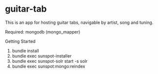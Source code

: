 guitar-tab
==========

This is an app for hosting guitar tabs, navigable by artist, song and tuning.

Required: mongodb (mongo_mapper)

Getting Started

1. bundle install
2. bundle exec sunspot-installer
3. bundle exec sunspot-solr start -s solr
4. bundle exec sunspot:mongo:reindex
